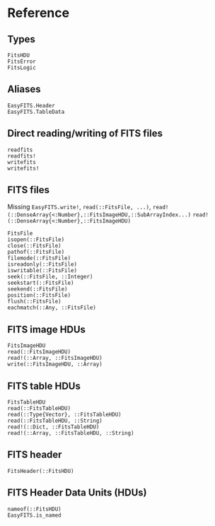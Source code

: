 # Reference

## Types

```@docs
FitsHDU
FitsError
FitsLogic
```

## Aliases

```@docs
EasyFITS.Header
EasyFITS.TableData
```

## Direct reading/writing of FITS files

```@docs
readfits
readfits!
writefits
writefits!
```

## FITS files

Missing `EasyFITS.write!`, `read(::FitsFile, ...)`, `read!(::DenseArray{<:Number},::FitsImageHDU,::SubArrayIndex...)`
`read!(::DenseArray{<:Number},::FitsImageHDU)`


```@docs
FitsFile
isopen(::FitsFile)
close(::FitsFile)
pathof(::FitsFile)
filemode(::FitsFile)
isreadonly(::FitsFile)
iswritable(::FitsFile)
seek(::FitsFile, ::Integer)
seekstart(::FitsFile)
seekend(::FitsFile)
position(::FitsFile)
flush(::FitsFile)
eachmatch(::Any, ::FitsFile)
```

## FITS image HDUs

```@docs
FitsImageHDU
read(::FitsImageHDU)
read!(::Array, ::FitsImageHDU)
write(::FitsImageHDU, ::Array)
```

## FITS table HDUs

```@docs
FitsTableHDU
read(::FitsTableHDU)
read(::Type{Vector}, ::FitsTableHDU)
read(::FitsTableHDU, ::String)
read!(::Dict, ::FitsTableHDU)
read!(::Array, ::FitsTableHDU, ::String)
```

## FITS header

```@docs
FitsHeader(::FitsHDU)
```

## FITS Header Data Units (HDUs)

```@docs
nameof(::FitsHDU)
EasyFITS.is_named
```
